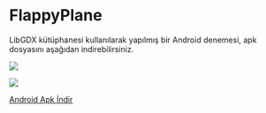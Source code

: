 # FlappyPlane

LibGDX kütüphanesi kullanılarak yapılmış bir Android denemesi, apk dosyasını aşağıdan indirebilirsiniz.

![](https://i.hizliresim.com/BGmyNV.jpg)

![](https://i.hizliresim.com/ZngORg.jpg)

[Android Apk İndir](https://dosya.co/bxao4eu2lqdy/android-debug.apk.html)


